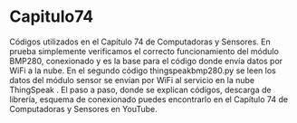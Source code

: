 # Capitulo74
Códigos utilizados en el Capítulo 74 de Computadoras y Sensores.
En prueba simplemente verificamos el correcto funcionamiento del módulo BMP280, conexionado y es la base para el código donde envía datos por WiFi a la nube.
En el segundo código thingspeakbmp280.py se leen los datos del módulo sensor se envían por WiFi al servicio en la nube ThingSpeak .
El paso a paso, donde se explican códigos, descarga de librería, esquema de conexionado puedes encontrarlo en el Capítulo 74 de Computadoras y Sensores en YouTube.

